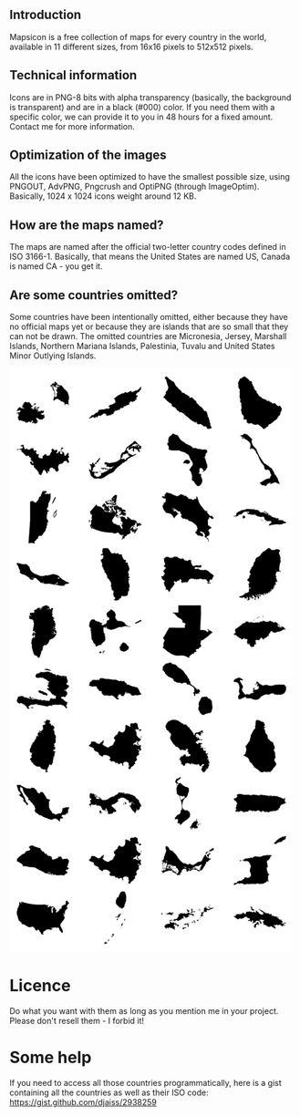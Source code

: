 ## Introduction

Mapsicon is a free collection of maps for every country in the world, available in 11 different sizes, from 16x16 pixels to 512x512 pixels.


## Technical information

Icons are in PNG-8 bits with alpha transparency (basically, the background is transparent) and are in a black (#000) color. If you need them with a specific color, we can provide it to you in 48 hours for a fixed amount. Contact me for more information.

## Optimization of the images

All the icons have been optimized to have the smallest possible size, using PNGOUT, AdvPNG, Pngcrush and OptiPNG (through ImageOptim). Basically, 1024 x 1024 icons weight around 12 KB.

## How are the maps named?

The maps are named after the official two-letter country codes defined in ISO 3166-1. Basically, that means the United States are named US, Canada is named CA - you get it.

## Are some countries omitted?

Some countries have been intentionally omitted, either because they have no official maps yet or because they are islands that are so small that they can not be drawn. The omitted countries are Micronesia, Jersey, Marshall Islands, Northern Mariana Islands, Palestinia, Tuvalu and United States Minor Outlying Islands.


![Image](namerica.png)

Licence
========

Do what you want with them as long as you mention me in your project. Please don't resell them - I forbid it!

Some help
========

If you need to access all those countries programmatically, here is a gist containing all the countries as well as their ISO code: https://gist.github.com/djaiss/2938259
